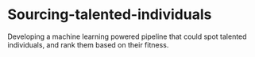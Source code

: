 # Sourcing-talented-individuals
Developing a machine learning powered pipeline that could spot talented individuals, and rank them based on their fitness. 
